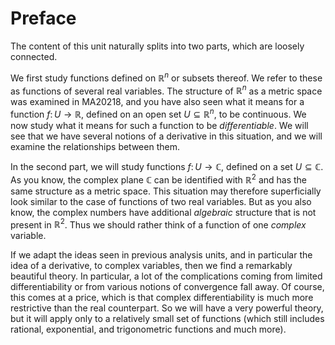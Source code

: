 # Preface

The content of this unit naturally splits into two parts, which are loosely connected.

We first study functions defined on $\mathbb{R}^n$ or subsets thereof. We refer to these as functions of several real variables. The structure of $\mathbb{R}^n$ as a metric space was examined in MA20218, and you have also seen what it means for a function $f \colon U \to \mathbb{R}$, defined on an open set $U \subseteq \mathbb{R}^n$, to be continuous. We now study what it means for such a function to be _differentiable_. We will see that we have several notions of a derivative in this situation, and we will examine the relationships between them.

In the second part, we will study functions $f \colon U \to \mathbb{C}$, defined on a set $U \subseteq \mathbb{C}$. As you know, the complex plane $\mathbb{C}$ can be identified with $\mathbb{R}^2$ and has the same structure as a metric space. This situation may therefore superficially look similar to the case of functions of two real variables. But as you also know, the complex numbers have additional _algebraic_ structure that is not present in $\mathbb{R}^2$. Thus we should rather think of a function of one _complex_ variable.

If we adapt the ideas seen in previous analysis units, and in particular the idea of a derivative, to complex variables, then we find a remarkably beautiful theory. In particular, a lot of the complications coming from limited differentiability or from various notions of convergence fall away. Of course, this comes at a price, which is that complex differentiability is much more restrictive than the real counterpart. So we will have a very powerful theory, but it will apply only to a relatively small set of functions (which still includes rational, exponential, and trigonometric functions and much more).
